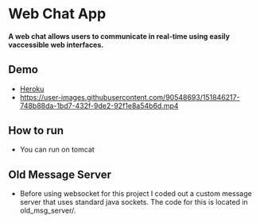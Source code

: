 # Web Chat App

#### A web chat allows users to communicate in real-time using easily vaccessible web interfaces.


## Demo
- [Heroku](https://nvkha-blog.herokuapp.com/)
- https://user-images.githubusercontent.com/90548693/151846217-748b88da-1bd7-432f-9de2-92f1e8a54b6d.mp4





## How to run
- You can run on tomcat

## Old Message Server
- Before using websocket for this project I coded out a custom message server that uses standard java sockets. The code for this is located in old_msg_server/.



